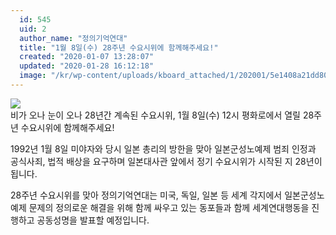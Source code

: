 ```yaml
---
  id: 545
  uid: 2
  author_name: "정의기억연대"
  title: "1월 8일(수) 28주년 수요시위에 함께해주세요!"
  created: "2020-01-07 13:28:07"
  updated: "2020-01-28 16:12:18"
  image: "/kr/wp-content/uploads/kboard_attached/1/202001/5e1408a21dd801194938.jpg"
---
```

![](/kr/wp-content/uploads/kboard_attached/1/202001/5e1408a21dd801194938.jpg)  
비가 오나 눈이 오나 28년간 계속된 수요시위, 1월 8일(수) 12시 평화로에서 열릴 28주년 수요시위에 함께해주세요!

1992년 1월 8일 미야자와 당시 일본 총리의 방한을 맞아 일본군성노예제 범죄 인정과 공식사죄, 법적 배상을 요구하며 일본대사관 앞에서 정기 수요시위가 시작된 지 28년이 됩니다. 

28주년 수요시위를 맞아 정의기억연대는 미국, 독일, 일본 등 세계 각지에서 일본군성노예제 문제의 정의로운 해결을 위해 함께 싸우고 있는 동포들과 함께 세계연대행동을 진행하고 공동성명을 발표할 예정입니다.